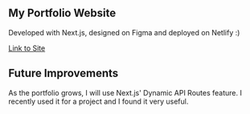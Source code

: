 ## My Portfolio Website

Developed with Next.js, designed on Figma and deployed on Netlify :)

[Link to Site](https://mau.vision/)

## Future Improvements

As the portfolio grows, I will use Next.js' Dynamic API Routes feature. I recently used it for a project and I found it very useful. 
